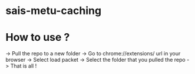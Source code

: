 # sais-metu-caching

# How to use ?

-> Pull the repo to a new folder
-> Go to chrome://extensions/ url in your browser
-> Select load packet
-> Select the folder that you pulled the repo
-> That is all !
